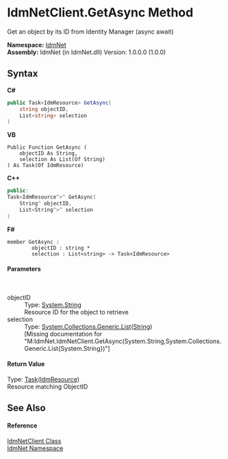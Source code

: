 # IdmNetClient.GetAsync Method 
 

Get an object by its ID from Identity Manager (async await)

**Namespace:**&nbsp;<a href="N_IdmNet">IdmNet</a><br />**Assembly:**&nbsp;IdmNet (in IdmNet.dll) Version: 1.0.0.0 (1.0.0)

## Syntax

**C#**<br />
``` C#
public Task<IdmResource> GetAsync(
	string objectID,
	List<string> selection
)
```

**VB**<br />
``` VB
Public Function GetAsync ( 
	objectID As String,
	selection As List(Of String)
) As Task(Of IdmResource)
```

**C++**<br />
``` C++
public:
Task<IdmResource^>^ GetAsync(
	String^ objectID, 
	List<String^>^ selection
)
```

**F#**<br />
``` F#
member GetAsync : 
        objectID : string * 
        selection : List<string> -> Task<IdmResource> 

```


#### Parameters
&nbsp;<dl><dt>objectID</dt><dd>Type: <a href="http://msdn2.microsoft.com/en-us/library/s1wwdcbf" target="_blank">System.String</a><br />Resource ID for the object to retrieve</dd><dt>selection</dt><dd>Type: <a href="http://msdn2.microsoft.com/en-us/library/6sh2ey19" target="_blank">System.Collections.Generic.List</a>(<a href="http://msdn2.microsoft.com/en-us/library/s1wwdcbf" target="_blank">String</a>)<br />\[Missing <param name="selection"/> documentation for "M:IdmNet.IdmNetClient.GetAsync(System.String,System.Collections.Generic.List{System.String})"\]</dd></dl>

#### Return Value
Type: <a href="http://msdn2.microsoft.com/en-us/library/dd321424" target="_blank">Task</a>(<a href="T_IdmNet_Models_IdmResource">IdmResource</a>)<br />Resource matching ObjectID

## See Also


#### Reference
<a href="T_IdmNet_IdmNetClient">IdmNetClient Class</a><br /><a href="N_IdmNet">IdmNet Namespace</a><br />
